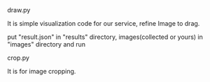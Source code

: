 draw.py

It is simple visualization code for our service, refine Image to drag.

put "result.json" in "results" directory, images(collected or yours) in "images" directory and run 


crop.py

It is for image cropping. 
